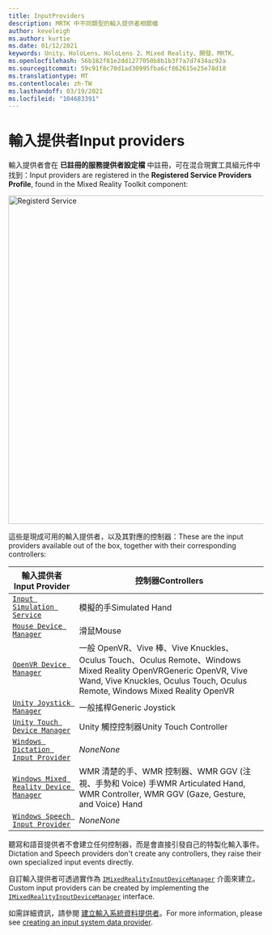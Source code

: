 ```yaml
---
title: InputProviders
description: MRTK 中不同類型的輸入提供者相關檔
author: keveleigh
ms.author: kurtie
ms.date: 01/12/2021
keywords: Unity、HoloLens、HoloLens 2、Mixed Reality、開發、MRTK、
ms.openlocfilehash: 56b182f81e2dd1277050b8b1b3f7a7d7434ac92a
ms.sourcegitcommit: 59c91f8c70d1ad30995fba6cf862615e25e78d10
ms.translationtype: MT
ms.contentlocale: zh-TW
ms.lasthandoff: 03/19/2021
ms.locfileid: "104683391"
---
```

# <a name="input-providers"></a><span data-ttu-id="2107b-104">輸入提供者</span><span class="sxs-lookup"><span data-stu-id="2107b-104">Input providers</span></span>

<span data-ttu-id="2107b-105">輸入提供者會在 **已註冊的服務提供者設定檔** 中註冊，可在混合現實工具組元件中找到：</span><span class="sxs-lookup"><span data-stu-id="2107b-105">Input providers are registered in the **Registered Service Providers Profile**, found in the Mixed Reality Toolkit component:</span></span>

<img src="../images/input/RegisteredServiceProviders.PNG" width="650px" style="display:block;" alt="Registerd Service">

<span data-ttu-id="2107b-106">這些是現成可用的輸入提供者，以及其對應的控制器：</span><span class="sxs-lookup"><span data-stu-id="2107b-106">These are the input providers available out of the box, together with their corresponding controllers:</span></span>

| <span data-ttu-id="2107b-107">輸入提供者</span><span class="sxs-lookup"><span data-stu-id="2107b-107">Input Provider</span></span> | <span data-ttu-id="2107b-108">控制器</span><span class="sxs-lookup"><span data-stu-id="2107b-108">Controllers</span></span> |
| --- | --- |
| [`Input Simulation Service`](xref:Microsoft.MixedReality.Toolkit.Input.InputSimulationService) | <span data-ttu-id="2107b-109">模擬的手</span><span class="sxs-lookup"><span data-stu-id="2107b-109">Simulated Hand</span></span> |
| [`Mouse Device Manager`](xref:Microsoft.MixedReality.Toolkit.Input.UnityInput.MouseDeviceManager) | <span data-ttu-id="2107b-110">滑鼠</span><span class="sxs-lookup"><span data-stu-id="2107b-110">Mouse</span></span>  |
| [`OpenVR Device Manager`](xref:Microsoft.MixedReality.Toolkit.OpenVR.Input.OpenVRDeviceManager) | <span data-ttu-id="2107b-111">一般 OpenVR、Vive 棒、Vive Knuckles、Oculus Touch、Oculus Remote、Windows Mixed Reality OpenVR</span><span class="sxs-lookup"><span data-stu-id="2107b-111">Generic OpenVR, Vive Wand, Vive Knuckles, Oculus Touch, Oculus Remote, Windows Mixed Reality OpenVR</span></span>  |
| [`Unity Joystick Manager`](xref:Microsoft.MixedReality.Toolkit.Input.UnityInput.UnityJoystickManager) | <span data-ttu-id="2107b-112">一般搖桿</span><span class="sxs-lookup"><span data-stu-id="2107b-112">Generic Joystick</span></span>  |
| [`Unity Touch Device Manager`](xref:Microsoft.MixedReality.Toolkit.Input.UnityInput.UnityTouchDeviceManager) | <span data-ttu-id="2107b-113">Unity 觸控控制器</span><span class="sxs-lookup"><span data-stu-id="2107b-113">Unity Touch Controller</span></span>  |
| [`Windows Dictation Input Provider`](xref:Microsoft.MixedReality.Toolkit.Windows.Input.WindowsDictationInputProvider) | <span data-ttu-id="2107b-114">*None*</span><span class="sxs-lookup"><span data-stu-id="2107b-114">*None*</span></span>  |
| [`Windows Mixed Reality Device Manager`](xref:Microsoft.MixedReality.Toolkit.WindowsMixedReality.Input.WindowsMixedRealityDeviceManager) | <span data-ttu-id="2107b-115">WMR 清楚的手、WMR 控制器、WMR GGV (注視、手勢和 Voice) 手</span><span class="sxs-lookup"><span data-stu-id="2107b-115">WMR Articulated Hand, WMR Controller, WMR GGV (Gaze, Gesture, and Voice) Hand</span></span> |
| [`Windows Speech Input Provider`](xref:Microsoft.MixedReality.Toolkit.Windows.Input.WindowsSpeechInputProvider) | <span data-ttu-id="2107b-116">*None*</span><span class="sxs-lookup"><span data-stu-id="2107b-116">*None*</span></span> |

<span data-ttu-id="2107b-117">聽寫和語音提供者不會建立任何控制器，而是會直接引發自己的特製化輸入事件。</span><span class="sxs-lookup"><span data-stu-id="2107b-117">Dictation and Speech providers don't create any controllers, they raise their own specialized input events directly.</span></span>

<span data-ttu-id="2107b-118">自訂輸入提供者可透過實作為 [`IMixedRealityInputDeviceManager`](xref:Microsoft.MixedReality.Toolkit.Input.IMixedRealityInputDeviceManager) 介面來建立。</span><span class="sxs-lookup"><span data-stu-id="2107b-118">Custom input providers can be created by implementing the [`IMixedRealityInputDeviceManager`](xref:Microsoft.MixedReality.Toolkit.Input.IMixedRealityInputDeviceManager) interface.</span></span>

<span data-ttu-id="2107b-119">如需詳細資訊，請參閱 [建立輸入系統資料提供者](CreateDataProvider.md)。</span><span class="sxs-lookup"><span data-stu-id="2107b-119">For more information, please see [creating an input system data provider](CreateDataProvider.md).</span></span>
